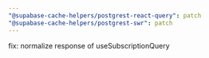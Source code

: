 ```yaml
---
"@supabase-cache-helpers/postgrest-react-query": patch
"@supabase-cache-helpers/postgrest-swr": patch
---
```


fix: normalize response of useSubscriptionQuery
